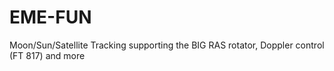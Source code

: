 # EME-FUN
Moon/Sun/Satellite Tracking supporting the BIG RAS rotator, Doppler control (FT 817) and more 
